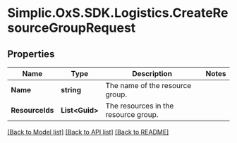 # Simplic.OxS.SDK.Logistics.CreateResourceGroupRequest

## Properties

Name | Type | Description | Notes
------------ | ------------- | ------------- | -------------
**Name** | **string** | The name of the resource group. | 
**ResourceIds** | **List&lt;Guid&gt;** | The resources in the resource group. | 

[[Back to Model list]](../README.md#documentation-for-models) [[Back to API list]](../README.md#documentation-for-api-endpoints) [[Back to README]](../README.md)

